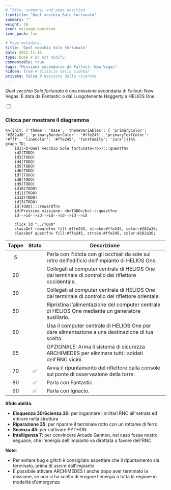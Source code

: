 ```yaml
---
# Title, summary, and page position.
linktitle: "Quel vecchio Sole fortunato"
summary: ""
weight: 10
icon: message-question
icon_pack: fas

# Page metadata.
title: "Quel vecchio Sole fortunato"
date: 2022-11-15
type: book # Do not modify.
commentable: true
tags: "Missioni secondarie di Fallout: New Vegas"
hidden: true # Visibile nella sidebar
private: false # Nascosto dalle ricerche
---
```


<div class="fnv">


*Quel vecchio Sole fortunato* è una missione secondaria di Fallout: New Vegas. È data da Fantastic o dal Luogotenente Haggerty a HELIOS One.


<section class="chart-collapse">
<input type="checkbox" name="collapse2" id="handle2">
<h3 class="handle">
<label for="handle2">Clicca per mostrare il diagramma</label>
</h3>
<div class="content">

```mermaid
%%{init: {'theme': 'base', 'themeVariables': { 'primaryColor': '#282a36', 'primaryBorderColor': '#ffe245', 'primaryTextColor': '#fff', 'lineColor': '#ffe245', 'fontFamily': 'Jura'}}}%%
graph TD;
    id1(<b>Quel vecchio Sole fortunato</b>):::questfnv
    id2(TODO)
    id3(TODO)
    id4(TODO)
    id5(TODO)
    id6(TODO)
    id7(TODO) 
    id8(TODO)
    id9(TODO)
    id10(TODO)
    id11(TODO)
    id12(TODO)
    id13(TODO) 
    id(TODO):::rewardfnv
    id(Prossima missione: <b>TODO</b>):::questfnv
    id-->id-->id-->id-->id-->id-->id
    
    click id "../TODO"
    classDef rewardfnv fill:#ffe245, stroke:#ffe245, color:#282a36;
    classDef questfnv fill:#ffe245, stroke:#ffe245, color:#282a36;
```

</div>
</section>

| Tappe |       Stato        | Descrizione |
|:-----:|:------------------:| ----------- |
|                           5                           |            | Parla con l'idiota con gli occhiali da sole sul retro dell'edificio dell'impianto di HELIOS One.                                                                            |
|                           20                          |            | Collegati al computer centrale di HELIOS One dal terminale di controllo del riflettore occidentale.                                                                         |
|                           30                          |            | Collegati al computer centrale di HELIOS One dal terminale di controllo del riflettore orientale.                                                                           |
|                           50                          |            | Ripristina l'alimentazione del computer centrale di HELIOS One mediante un generatore ausiliario.                                                                           |
|                           60                          |            | Usa il computer centrale di HELIOS One per dare alimentazione a una destinazione di tua scelta.                                                                             |
|                           65                          |            | OPZIONALE: Arma il sistema di sicurezza ARCHIMEDES per eliminare tutti i soldati dell'RNC vicini.                                                                           |
|                           70                          | :white_check_mark: | Avvia il ripuntamento del riflettore dalla console sul ponte di osservazione della torre.                                                                                   |
|                           80                          | :white_check_mark: | Parla con Fantastic.                                                                                                                                                        |
|                           90                          | :white_check_mark: | Parla con Ignacio.                                                                                                                                                          |



**Sfide abilità**:
- **Eloquenza 30**/**Scienza 30**: per ingannare i militari RNC all'netrata ed entrare nella struttura
- **Riparazione 35**: per riparare il terminale rotto con un rottame di ferro
- **Scienza 45**: per riattivare PYTHON
- **Intelligenza 7**: per convincere Arcade Gannon, nel caso fosse nostro seguace, che l'energia dell'impianto va dirottata a favore dell'RNC



**Note**:
- Per evitare bug e glitch è consigliato aspettare che il ripuntamento sia terminato, prima di uscire dall'impianto 
- È possibile attivare ARCHIMEDES I anche dopo aver terminato la missione, se non si ha scelto di erogare l'energia a tutta la regione in modalità d'emergenza 


</div>


